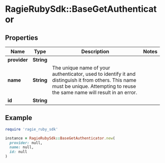 # RagieRubySdk::BaseGetAuthenticator

## Properties

| Name | Type | Description | Notes |
| ---- | ---- | ----------- | ----- |
| **provider** | **String** |  |  |
| **name** | **String** | The unique name of your authenticator, used to identify it and distinguish it from others. This name must be unique. Attempting to reuse the same name will result in an error. |  |
| **id** | **String** |  |  |

## Example

```ruby
require 'ragie_ruby_sdk'

instance = RagieRubySdk::BaseGetAuthenticator.new(
  provider: null,
  name: null,
  id: null
)
```

